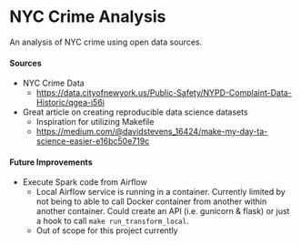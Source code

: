 # NYC Crime Analysis

An analysis of NYC crime using open data sources.

#### Sources

* NYC Crime Data
  * https://data.cityofnewyork.us/Public-Safety/NYPD-Complaint-Data-Historic/qgea-i56i
* Great article on creating reproducible data science datasets
  * Inspiration for utilizing Makefile
  * https://medium.com/@davidstevens_16424/make-my-day-ta-science-easier-e16bc50e719c

#### Future Improvements

* Execute Spark code from Airflow
  * Local Airflow service is running in a container. Currently limited by not being to able to call Docker container from another within another container. Could create an API (i.e. gunicorn & flask) or just a hook to call `make run_transform_local`.
  * Out of scope for this project currently
